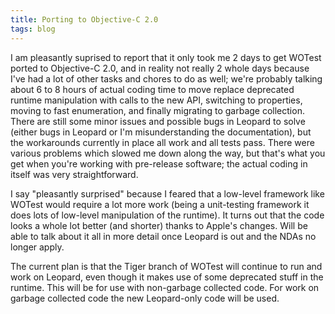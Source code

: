 ```yaml
---
title: Porting to Objective-C 2.0
tags: blog
---
```


I am pleasantly suprised to report that it only took me 2 days to get WOTest ported to Objective-C 2.0, and in reality not really 2 whole days because I've had a lot of other tasks and chores to do as well; we're probably talking about 6 to 8 hours of actual coding time to move replace deprecated runtime manipulation with calls to the new API, switching to properties, moving to fast enumeration, and finally migrating to garbage collection. There are still some minor issues and possible bugs in Leopard to solve (either bugs in Leopard or I'm misunderstanding the documentation), but the workarounds currently in place all work and all tests pass. There were various problems which slowed me down along the way, but that's what you get when you're working with pre-release software; the actual coding in itself was very straightforward.

I say "pleasantly surprised" because I feared that a low-level framework like WOTest would require a lot more work (being a unit-testing framework it does lots of low-level manipulation of the runtime). It turns out that the code looks a whole lot better (and shorter) thanks to Apple's changes. Will be able to talk about it all in more detail once Leopard is out and the NDAs no longer apply.

The current plan is that the Tiger branch of WOTest will continue to run and work on Leopard, even though it makes use of some deprecated stuff in the runtime. This will be for use with non-garbage collected code. For work on garbage collected code the new Leopard-only code will be used.
